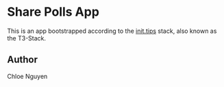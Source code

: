 # Share Polls App

This is an app bootstrapped according to the [init.tips](https://init.tips) stack, also known as the T3-Stack.

## Author
Chloe Nguyen
